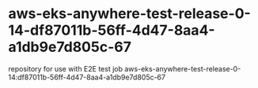 # aws-eks-anywhere-test-release-0-14-df87011b-56ff-4d47-8aa4-a1db9e7d805c-67
repository for use with E2E test job aws-eks-anywhere-test-release-0-14:df87011b-56ff-4d47-8aa4-a1db9e7d805c-67
